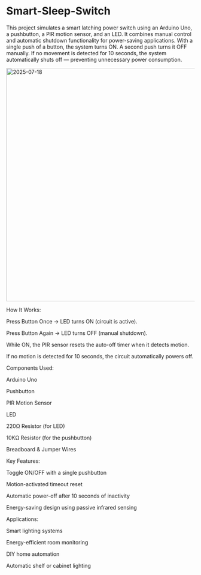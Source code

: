 # Smart-Sleep-Switch
This project simulates a smart latching power switch using an Arduino Uno, a pushbutton, a PIR motion sensor, and an LED. It combines manual control and automatic shutdown functionality for power-saving applications.
With a single push of a button, the system turns ON. A second push turns it OFF manually. If no movement is detected for 10 seconds, the system automatically shuts off — preventing unnecessary power consumption.

<img width="759" height="622" alt="2025-07-18" src="https://github.com/user-attachments/assets/564f663e-1416-4c75-9c8d-b2f0b1a84a84" /> 

How It Works:

 Press Button Once → LED turns ON (circuit is active).

 Press Button Again → LED turns OFF (manual shutdown).

 While ON, the PIR sensor resets the auto-off timer when it detects motion.

If no motion is detected for 10 seconds, the circuit automatically powers off.

Components Used:

Arduino Uno

Pushbutton 

PIR Motion Sensor

LED

220Ω Resistor (for LED)

10KΩ Resistor (for the pushbutton)

Breadboard & Jumper Wires

Key Features:

Toggle ON/OFF with a single pushbutton

Motion-activated timeout reset

Automatic power-off after 10 seconds of inactivity

Energy-saving design using passive infrared sensing

Applications:

Smart lighting systems

Energy-efficient room monitoring

DIY home automation

Automatic shelf or cabinet lighting




